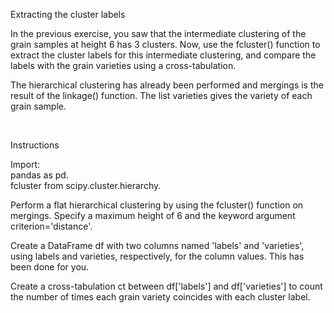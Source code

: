 Extracting the cluster labels

In the previous exercise, you saw that the intermediate clustering of the grain samples at height 6 has 3 clusters. Now, use the fcluster() function to extract the cluster labels for this intermediate clustering, and compare the labels with the grain varieties using a cross-tabulation.

The hierarchical clustering has already been performed and mergings is the result of the linkage() function. The list varieties gives the variety of each grain sample.

<br>

Instructions

Import:  
pandas as pd.  
fcluster from scipy.cluster.hierarchy.

Perform a flat hierarchical clustering by using the fcluster() function on mergings. Specify a maximum height of 6 and the keyword argument criterion='distance'.

Create a DataFrame df with two columns named 'labels' and 'varieties', using labels and varieties, respectively, for the column values. This has been done for you.

Create a cross-tabulation ct between df['labels'] and df['varieties'] to count the number of times each grain variety coincides with each cluster label.
